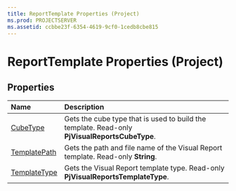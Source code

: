 ```yaml
---
title: ReportTemplate Properties (Project)
ms.prod: PROJECTSERVER
ms.assetid: ccbbe23f-6354-4619-9cf0-1cedb8cbe815
---
```



# ReportTemplate Properties (Project)

## Properties



|**Name**|**Description**|
|:-----|:-----|
|[CubeType](reporttemplate-cubetype-property-project.md)|Gets the cube type that is used to build the template. Read-only  **PjVisualReportsCubeType**.|
|[TemplatePath](reporttemplate-templatepath-property-project.md)|Gets the path and file name of the Visual Report template. Read-only  **String**.|
|[TemplateType](reporttemplate-templatetype-property-project.md)|Gets the Visual Report template type. Read-only  **PjVisualReportsTemplateType**.|

